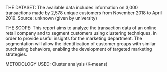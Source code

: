 THE DATASET: The available data includes information on 3,000 transactions made by 2,578 unique customers from November 2018 to April 2019.
Source: unknown (given by university)

THE SCOPE: This report aims to analyze the transaction data of an online retail company and to segment customers using clustering techniques, in order to provide useful insights for the marketing department. The segmentation will allow the identification of customer groups with similar purchasing behaviors, enabling the development of targeted marketing strategies.

METODOLOGY USED: Cluster analysis (K-means)

